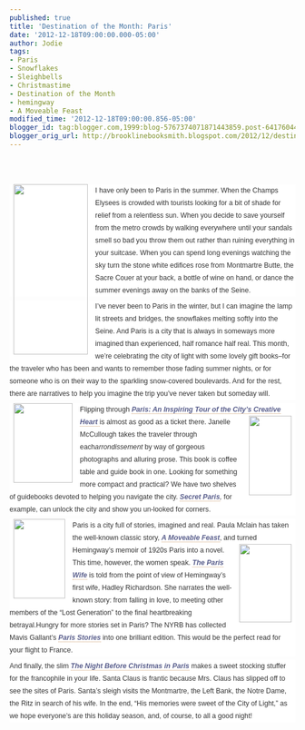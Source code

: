 ```yaml
---
published: true
title: 'Destination of the Month: Paris'
date: '2012-12-18T09:00:00.000-05:00'
author: Jodie
tags:
- Paris
- Snowflakes
- Sleighbells
- Christmastime
- Destination of the Month
- hemingway
- A Moveable Feast
modified_time: '2012-12-18T09:00:00.856-05:00'
blogger_id: tag:blogger.com,1999:blog-5767374071871443859.post-6417604436336617904
blogger_orig_url: http://brooklinebooksmith.blogspot.com/2012/12/destination-of-month-paris.html
---
```


<br /><br /><div style="background-color: white; color: #333333; font-family: Verdana, Tahoma, Arial, serif; font-size: 12.222222328186035px; line-height: 1.8em; margin-bottom: 0.5em; padding: 0px;"><a href="http://globecornerbookstore.com/blogs/wp-content/uploads/2012/12/NBC-in-Paris-Cover.jpg" style="border-bottom-color: rgb(204, 153, 102); border-bottom-style: dotted; border-bottom-width: 1px; color: #585d8b; font-weight: bold; margin: 0px; padding: 0px; text-decoration: initial;"><img alt="" class="alignleft size-medium wp-image-8591" height="300" src="http://globecornerbookstore.com/blogs/wp-content/uploads/2012/12/NBC-in-Paris-Cover-131x300.jpg" style="border: 0px; float: left; margin: 0px 0.5em 0.5em 0px; padding: 0px 7px 2px;" title="NBC in Paris Cover" width="131" /></a>I have only been to Paris in the summer. When the Champs Elysees is crowded with tourists looking for a bit of shade for relief from a relentless sun. When you decide to save yourself from the metro crowds by walking everywhere until your sandals smell so bad you throw them out rather than ruining everything in your suitcase. When you can spend long evenings watching the sky turn the stone white edifices rose from Montmartre Butte, the Sacre Couer at your back, a bottle of wine on hand, or dance the summer evenings away on the banks of the Seine.</div><div style="background-color: white; color: #333333; font-family: Verdana, Tahoma, Arial, serif; font-size: 12.222222328186035px; line-height: 1.8em; margin-bottom: 0.5em; padding: 0px;">I’ve never been to Paris in the winter, but I can imagine the lamp lit streets and bridges, the snowflakes melting softly into the Seine. And Paris is a city that is always in someways more imagined than experienced, half romance half real. This month, we’re celebrating the city of light with some lovely gift books–for the traveler who has been and wants to remember those fading summer nights, or for someone who is on their way to the sparkling snow-covered boulevards. And for the rest, there are narratives to help you imagine the trip you’ve never taken but someday will.</div><div style="background-color: white; color: #333333; font-family: Verdana, Tahoma, Arial, serif; font-size: 12.222222328186035px; line-height: 1.8em; margin-bottom: 0.5em; padding: 0px;"><a href="http://globecornerbookstore.com/blogs/wp-content/uploads/2012/12/FC9781452113852.jpg" style="border-bottom-color: rgb(204, 153, 102); border-bottom-style: dotted; border-bottom-width: 1px; color: #585d8b; font-weight: bold; margin: 0px; padding: 0px; text-decoration: initial;"><img alt="" class="alignleft size-full wp-image-8586" height="140" src="http://globecornerbookstore.com/blogs/wp-content/uploads/2012/12/FC9781452113852.jpg" style="border: 0px; float: left; margin: 0px 0.5em 0.5em 0px; padding: 0px 7px 2px;" title="FC9781452113852" width="104" /></a>Flipping through&nbsp;<a href="http://www.brooklinebooksmith-shop.com/book/9781452113852" style="border-bottom-color: rgb(204, 153, 102); border-bottom-style: dotted; border-bottom-width: 1px; color: #585d8b; font-weight: bold; margin: 0px; padding: 0px; text-decoration: initial;"><em style="margin: 0px; padding: 0px;">Paris: An Inspiring Tour of the City’s Creative Heart</em>&nbsp;</a>is almost as good as a ticket there. Janelle<a href="http://globecornerbookstore.com/blogs/wp-content/uploads/2012/12/FC9782361950378.jpg" style="border-bottom-color: rgb(204, 153, 102); border-bottom-style: dotted; border-bottom-width: 1px; color: #585d8b; font-weight: bold; margin: 0px; padding: 0px; text-decoration: initial;"><img alt="" class="alignright size-full wp-image-8587" height="140" src="http://globecornerbookstore.com/blogs/wp-content/uploads/2012/12/FC9782361950378.jpg" style="border: 0px; float: right; margin: 0px 0px 0.5em 0.5em; padding: 0px 7px 2px;" title="FC9782361950378" width="75" /></a>McCullough takes the traveler through each<em style="margin: 0px; padding: 0px;">arrondissement</em>&nbsp;by way of gorgeous photographs and alluring prose. This book is coffee table and guide book in one. Looking for something more compact and practical?&nbsp;We have two shelves of guidebooks devoted to helping you navigate the city.&nbsp;<em style="margin: 0px; padding: 0px;"><a href="http://www.brooklinebooksmith-shop.com/book/9782361950378" style="border-bottom-color: rgb(204, 153, 102); border-bottom-style: dotted; border-bottom-width: 1px; color: #585d8b; font-weight: bold; margin: 0px; padding: 0px; text-decoration: initial;">Secret Paris</a>,&nbsp;</em>for example, can unlock the city and show you un-looked for corners.</div><div style="background-color: white; color: #333333; font-family: Verdana, Tahoma, Arial, serif; font-size: 12.222222328186035px; line-height: 1.8em; margin-bottom: 0.5em; padding: 0px;"><a href="http://globecornerbookstore.com/blogs/wp-content/uploads/2012/12/FC9781439182710.jpg" style="border-bottom-color: rgb(204, 153, 102); border-bottom-style: dotted; border-bottom-width: 1px; color: #585d8b; font-weight: bold; margin: 0px; padding: 0px; text-decoration: initial;"><img alt="" class="alignleft size-full wp-image-8588" height="140" src="http://globecornerbookstore.com/blogs/wp-content/uploads/2012/12/FC9781439182710.jpg" style="border: 0px; float: left; margin: 0px 0.5em 0.5em 0px; padding: 0px 7px 2px;" title="FC9781439182710" width="91" /></a>Paris is a city full of stories, imagined and real. Paula Mclain has taken the well-known classic story,&nbsp;<a href="http://www.brooklinebooksmith-shop.com/book/9781439182710" style="border-bottom-color: rgb(204, 153, 102); border-bottom-style: dotted; border-bottom-width: 1px; color: #585d8b; font-weight: bold; margin: 0px; padding: 0px; text-decoration: initial;"><em style="margin: 0px; padding: 0px;">A Moveable Feast</em></a>, and turned<a href="http://globecornerbookstore.com/blogs/wp-content/uploads/2012/12/FC9780345521316.jpg" style="border-bottom-color: rgb(204, 153, 102); border-bottom-style: dotted; border-bottom-width: 1px; color: #585d8b; font-weight: bold; margin: 0px; padding: 0px; text-decoration: initial;"><img alt="" class="alignright size-full wp-image-8589" height="138" src="http://globecornerbookstore.com/blogs/wp-content/uploads/2012/12/FC9780345521316.jpg" style="border: 0px; float: right; margin: 0px 0px 0.5em 0.5em; padding: 0px 7px 2px;" title="FC9780345521316" width="92" /></a>Hemingway’s memoir of 1920s Paris into a novel. This time, however, the women speak.&nbsp;<a href="http://www.brooklinebooksmith-shop.com/book/9780345521316" style="border-bottom-color: rgb(204, 153, 102); border-bottom-style: dotted; border-bottom-width: 1px; color: #585d8b; font-weight: bold; margin: 0px; padding: 0px; text-decoration: initial;"><em style="margin: 0px; padding: 0px;">The Paris Wife</em></a>&nbsp;is told from the point of view of Hemingway’s first wife, Hadley Richardson. She narrates the well-known story: from falling in love, to meeting other members of the “Lost Generation” to the final heartbreaking betrayal.Hungry for more stories set in Paris? The NYRB has collected Mavis Gallant’s&nbsp;<a href="http://www.brooklinebooksmith-shop.com/book/9781590170229" style="border-bottom-color: rgb(204, 153, 102); border-bottom-style: dotted; border-bottom-width: 1px; color: #585d8b; font-weight: bold; margin: 0px; padding: 0px; text-decoration: initial;"><em style="margin: 0px; padding: 0px;">Paris Stories</em></a>&nbsp;into one brilliant edition. This would be the perfect read for your flight to France.</div><div style="background-color: white; color: #333333; font-family: Verdana, Tahoma, Arial, serif; font-size: 12.222222328186035px; line-height: 1.8em; margin-bottom: 0.5em; padding: 0px;">And finally, the slim&nbsp;<a href="http://www.brooklinebooksmith-shop.com/book/9781423630531" style="border-bottom-color: rgb(204, 153, 102); border-bottom-style: dotted; border-bottom-width: 1px; color: #585d8b; font-weight: bold; margin: 0px; padding: 0px; text-decoration: initial;"><em style="margin: 0px; padding: 0px;">The Night Before Christmas in Paris</em></a>&nbsp;makes a sweet stocking stuffer for the francophile in your life. Santa Claus is frantic because Mrs. Claus has slipped off to see the sites of Paris. Santa’s sleigh visits the Montmartre, the Left Bank, the Notre Dame, the Ritz in search of his wife. In the end, “His memories were sweet of the City of Light,” as we hope everyone’s are this holiday season, and, of course, to all a good night!</div>